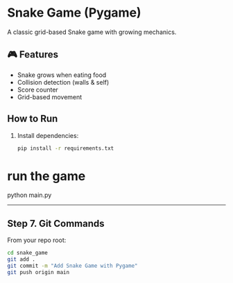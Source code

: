 # Snake Game (Pygame)

A classic grid-based Snake game with growing mechanics.

## 🎮 Features
- Snake grows when eating food
- Collision detection (walls & self)
- Score counter
- Grid-based movement

##  How to Run
1. Install dependencies:
   ```bash
   pip install -r requirements.txt
# run the game
python main.py


---

##  Step 7. Git Commands
From your repo root:

```bash
cd snake_game
git add .
git commit -m "Add Snake Game with Pygame"
git push origin main
